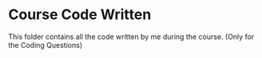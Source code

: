 # Course Code Written

This folder contains all the code written by me during the course. 
(Only for the Coding Questions)